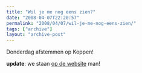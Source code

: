 ```yaml
---
title: "Wil je me nog eens zien?"
date: "2008-04-07T22:20:57"
permalink: "2008/04/07/wil-je-me-nog-eens-zien/"
tags: ["archive"]
layout: "archive-post"
---
```

Donderdag afstemmen op Koppen!

**update**: we staan [op de website](http://www.een.be/televisie1_master/programmas/e_kopp_r2008_a045_item2/index.shtml "http://www.een.be/televisie1_master/programmas/e_kopp_r2008_a045_item2/index.shtml") man!
